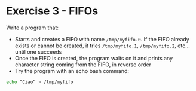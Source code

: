 # Exercise 3 - FIFOs
Write a program that:
- Starts and creates a FIFO with name `/tmp/myfifo.0`. If the FIFO already exists or cannot be created, it tries `/tmp/myfifo.1`, `/tmp/myfifo.2`, etc... until one succeeds
- Once the FIFO is created, the program waits on it and prints any character string coming from the FIFO, in reverse order
- Try the program with an echo bash command:
```bash
echo “Ciao” > /tmp/myfifo
```